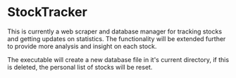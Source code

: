 # StockTracker
This is currently a web scraper and database manager for tracking stocks and getting updates on statistics. The functionality will be extended further to provide more analysis and insight on each stock.

The executable will create a new database file in it's current directory, if this is deleted, the personal list of stocks will be reset.
